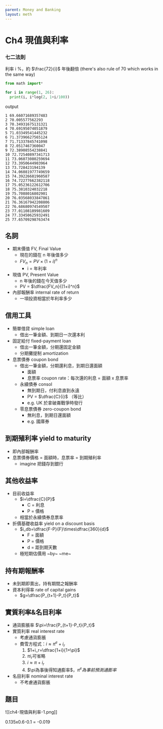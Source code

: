 ```yaml
---
parent: Money and Banking
layout: meth
---
```


# Ch4 現值與利率

### 七二法則

利率 i %，約 $\frac{72}{i}$ 年後翻倍 (there's also rule of 70 which works in the same way)

```python
from math import*

for i in range(1, 26):
  print(i, i*log(2, 1+i/100))
```

output
```
1 69.66071689357483
2 70.005577562293
3 70.34931675131321
4 70.69195074051879
5 71.03349541445232
6 71.37396627565124
7 71.71337845741098
8 72.0517467360047
9 72.38908554238841
10 72.72540897341713
11 73.06073080259694
12 73.3950644903964
13 73.728423194139
14 74.06081977749659
15 74.39226681960587
16 74.72277662382118
17 75.05236122612706
18 75.3810324032218
19 75.7088016802901
20 76.03568033847861
21 76.36167942208806
22 76.68680974549507
23 77.01108189981609
24 77.33450625932491
25 77.65709298763474
```

## 名詞

- 期末價值 FV, Final Value
  - 現在的錢在 n 年後值多少
  - $FV_n = PV\times(1+i)^n$ 
    - i = 年利率
- 現值 PV, Present Value
  - n 年後的錢在今天值多少  
  - PV = $\dfrac{FV_n}{(1+i)^n}$ 
- 內部報酬率 internal rate of return
  - 一項投資相當於年利率多少

## 信用工具

- 簡單借貸 simple loan
  - 借出一筆金額、到期日一次還本利
- 固定給付 fixed-payment loan
  - 借出一筆金額，分期還固定金額
  - 分期攤提制 amortization
- 息票債券 coupon bond
  - 借出一筆金額，分期還利息，到期日還面額
    - 面額
    - 息票率 coupon rate：每次還的利息 = 面額 x 息票率
  - 永續債券 consol
    - 無到期日，付利息直到永遠
    - PV = $\dfrac{C}{i}$ （等比） 
    - e.g. UK 於拿破崙戰爭時發行
  - 零息票債券 zero-coupon bond
    - 無利息，到期日還面額
    - e.g. 國庫券

## 到期殖利率 yield to maturity

- 即內部報酬率
- 息票債券價格 = 面額時，息票率 = 到期殖利率
  - imagine 把錢存到銀行

## 其他收益率

- 目前收益率
  - $i=\dfrac{C}{P}$
    - C = 利息
    - P = 價格
  - 相當於永續債券息票率
- 折價基礎收益率 yield on a discount basis
  - $i_db=\dfrac{F-P}{F}\times\dfrac{360}{d}$
    - F = 面額
    - P = 價格
    - d = 距到期天數
  - 極短期估價用 ~by~ ~me~

## 持有期報酬率

- 未到期即賣出，持有期間之報酬率
- 資本利得率 rate of capital gains
  - $g=\dfrac{P_{t+1}-P_t}{P_t}$ 

## 實質利率&名目利率

- 通貨膨脹率 $\pi=\frac{P_{t+1}-P_t}{P_t}$
- 實質利率 real interest rate
  - 考慮通貨膨脹
  - 費雪方程式：$i\approx\pi^e+i_r$
    1. $1+i_r=\dfrac{1+i}{1+\pi}$
    2. $\pi i_r$可省略
    3. $i\approx\pi+i_r$
    4. $\pi為事後得知通膨率$，$\pi^e為事前預測通膨率$
- 名目利率 nominal interest rate 
  - 不考慮通貨膨脹

## 題目

![[ch4-現值與利率-1.png]]  

0.135x0.6-0.1 = -0.019